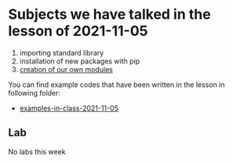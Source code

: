# Subjects we have talked in the lesson of 2021-11-05

1. importing standard library
2. installation of new packages with pip
3. [creation of our own modules](course-content/modules.md)



You can find example codes that have been written in the lesson in following folder:
 - [examples-in-class-2021-11-05](examples-in-class-2021-11-05)


## Lab

No labs this week
